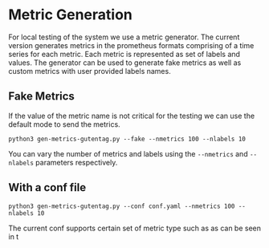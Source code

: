 # Metric Generation

For local testing of the system we use a metric generator. The current version generates metrics in the prometheus formats comprising of a time series for each metric. Each metric is represented as set of labels and values. 
The generator can be used to generate fake metrics as well as custom  metrics with user provided labels names. 

## Fake Metrics
If the value of the metric name is not critical for the testing we can use the default mode to send the metrics.
```
python3 gen-metrics-gutentag.py --fake --nmetrics 100 --nlabels 10
```
You can vary the number of metrics and labels using the `--nmetrics` and `--nlabels` parameters respectively.

## With a conf file

```
python3 gen-metrics-gutentag.py --conf conf.yaml --nmetrics 100 --nlabels 10
```
The current conf supports certain set of metric type such as as can be seen in t
